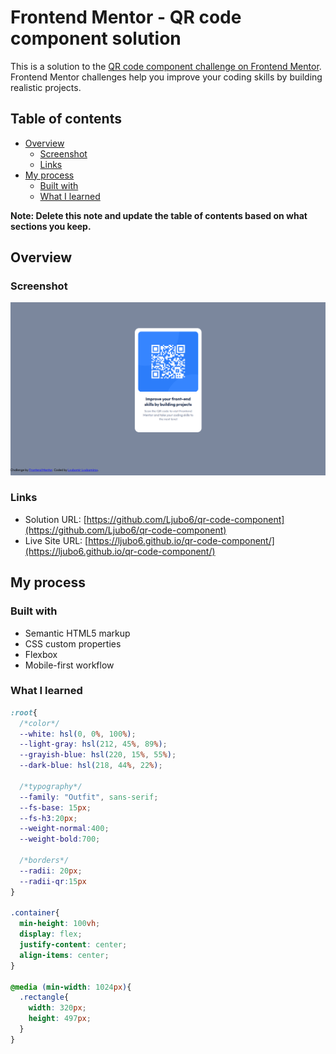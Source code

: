 # Frontend Mentor - QR code component solution

This is a solution to the [QR code component challenge on Frontend Mentor](https://www.frontendmentor.io/challenges/qr-code-component-iux_sIO_H). Frontend Mentor challenges help you improve your coding skills by building realistic projects. 

## Table of contents

- [Overview](#overview)
  - [Screenshot](#screenshot)
  - [Links](#links)
- [My process](#my-process)
  - [Built with](#built-with)
  - [What I learned](#what-i-learned)

**Note: Delete this note and update the table of contents based on what sections you keep.**

## Overview

### Screenshot

![](./design/screenshot.png)
### Links

- Solution URL: [https://github.com/Ljubo6/qr-code-component](https://github.com/Ljubo6/qr-code-component)
- Live Site URL: [https://ljubo6.github.io/qr-code-component/](https://ljubo6.github.io/qr-code-component/)

## My process

### Built with

- Semantic HTML5 markup
- CSS custom properties
- Flexbox
- Mobile-first workflow

### What I learned
```css
:root{
  /*color*/
  --white: hsl(0, 0%, 100%);
  --light-gray: hsl(212, 45%, 89%);
  --grayish-blue: hsl(220, 15%, 55%);
  --dark-blue: hsl(218, 44%, 22%);

  /*typography*/
  --family: "Outfit", sans-serif;
  --fs-base: 15px;
  --fs-h3:20px;
  --weight-normal:400;
  --weight-bold:700;

  /*borders*/
  --radii: 20px;
  --radii-qr:15px
}

.container{
  min-height: 100vh;
  display: flex;
  justify-content: center;
  align-items: center;
}

@media (min-width: 1024px){
  .rectangle{
    width: 320px;
    height: 497px;
  }
}
```
